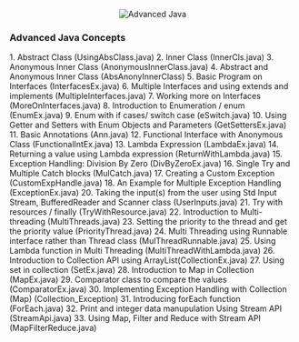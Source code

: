 <p align="center">
  <img src="https://www.superprof.co.in/blog/wp-content/uploads/2022/12/advance-java-training.jpg" alt="Advanced Java">
</p>

<h3>Advanced Java Concepts</h3>
<p>
1. Abstract Class (UsingAbsClass.java)
2. Inner Class (InnerCls.java)
3. Anonymous Inner Class (AnonymousInnerClass.java)
4. Abstract and Anonymous Inner Class (AbsAnonyInnerClass)
5. Basic Program on Interfaces (InterfacesEx.java)
6. Multiple Interfaces and using extends and implements (MultipleInterfaces.java)
7. Working more on Interfaces (MoreOnInterfaces.java)
8. Introduction to Enumeration / enum (EnumEx.java)
9. Enum with if cases/ switch case (eSwitch.java)
10. Using Getter and Setters with Enum Objects and Parameters (GetSettersEx.java)
11. Basic Annotations (Ann.java)
12. Functional Interface with Anonymous Class (FunctionalIntEx.java)
13. Lambda Expression (LambdaEx.java)
14. Returning a value using Lambda expression (ReturnWithLambda.java)
15. Exception Handling: Division By Zero (DivByZeroEx.java)
16. Single Try and Multiple Catch blocks (MulCatch.java)
17. Creating a Custom Exception (CustomExpHandle.java)
18. An Example for Multiple Exception Handling (ExceptionEx.java)
20. Taking the input(s) from the user using Std Input Stream, BufferedReader and
Scanner class (UserInputs.java)
21. Try with resources / finally (TryWithResource.java)
22. Introduction to Multi-threading (MultiThreads.java)
23. Setting the priority to the thread and get the priority value (PriorityThread.java)
24. Multi Threading using Runnable interface rather than Thread class (MulThreadRunnable.java)
25. Using Lambda function in Multi Threading (MultiThreadWithLambda.java)
26. Introduction to Collection API using ArrayList(CollectionEx.java)
27. Using set in collection (SetEx.java)
28. Introduction to Map in Collection (MapEx.java)
29. Comparator class to compare the values (ComparatorEx.java)
30. Implementing Exception Handling with Collection (Map) (Collection_Exception)
31. Introducing forEach function (ForEach.java)
32. Print and integer data manupulation Using Stream API (StreamApi.java)
33. Using Map, Filter and Reduce with Stream API (MapFilterReduce.java)
</p>
